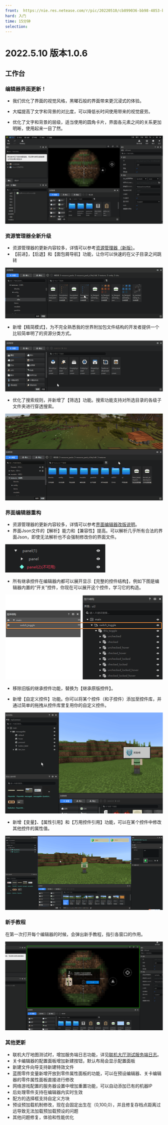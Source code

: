 ```yaml
---
front: 	https://nie.res.netease.com/r/pic/20220510/cb899036-bb98-4853-bc51-01bc189f8643.png
hard: 入门
time: 15分钟
selection: 
---
```


# 2022.5.10 版本1.0.6

## 工作台

### 编辑器界面更新！

- 我们优化了界面的视觉风格，黑曜石般的界面带来更沉浸式的体验。
- 大幅提高了文字和背景的对比度，可以降低长时间使用带来的视觉疲劳。

- 优化了文字和背景的层级，适当使用的圆角卡片，界面各元素之间的关系更加明晰，使用起来一目了然。

![image-20220508205603849](./images/image-20220508205603849.png)

### 资源管理器全新升级

- 资源管理器的更新内容较多，详情可以参考[资源管理器（新版）](../../15-资源管理/2.5-资源管理器（新版）.md)。
- 【前进】，【后退】和【面包屑导航】功能，让你可以快速的在父子目录之间跳转

![](./images/2.gif)

- 新增【精简模式】，为不完全熟悉我的世界附加包文件结构的开发者提供一个比较简单明了的资源分类方式。

![](./images/3.gif)

- 优化了搜索规则，并新增了【筛选】功能。搜索功能支持对所选目录的各级子文件夹进行穿透搜索。


![](./images/7.gif)

### 界面编辑器重构

- 资源管理器的更新内容较多，详情可以参考[界面编辑器改版说明](../../18-界面与交互/0-界面编辑器改版说明.md)。
- 界面Json文件的【解析】能力和【兼容性】提高。可以解析几乎所有合法的界面Json，即使无法解析也不会强制修改你的界面文件。

![image-20220506193744047](./images/image-20220506193744047.png)

- 所有继承控件在编辑器内都可以展开显示【完整的控件结构】，例如下图是编辑器内置的“开关”控件，你现在可以展开这个控件，学习它的构造。

![image-20220508213320240](./images/image-20220508213320240.png)

- 移除旧版的继承控件功能，替换为【继承原版控件】。

- 新增【自定义控件】功能。你可以将某个控件（和子控件）添加至控件库，并通过简单的拖拽从控件库里复用你的自定义控件。

![MC_Editor_tgqR1zbYsd](./images/MC_Editor_tgqR1zbYsd.gif)

- 新增【变量】、【属性引用】和【万用控件引用】功能，可以在某个控件中修改其他控件的属性值。

![MC_Editor_KhZXjG8Sai](./images/MC_Editor_KhZXjG8Sai.gif)

### 新手教程

在第一次打开每个编辑器的时候，会弹出新手教程，指引各窗口的作用。

![image-20220508210149059](./images/image-20220508210149059-1.png)

### 其他更新

- 联机大厅地图测试时，增加服务端日志功能，详见[联机大厅测试服务端日志](../../26-联机大厅/20-联机大厅调试与多人测试文档.md)。
- 关卡编辑器的配置面板增加新建按钮，默认布局会显示配置面板
- 新建文件向导支持新建特效文件
- 蓝图零件变量新增开放到零件属性面板的功能，可以在预设编辑器、关卡编辑器的零件属性面板直接进行修改
- 网络游戏配置的服务器设置中增加重置功能，可以自动添加已有的机器IP
- 后处理零件支持在编辑器内实时生效
- 配方的选择框支持自定义方块
- 预设预加载机制修改，现在会固定出生在（0,100,0），并且修复存档点距离过远导致无法加载预加载预设的问题
- 其他问题修复，体验和性能优化

